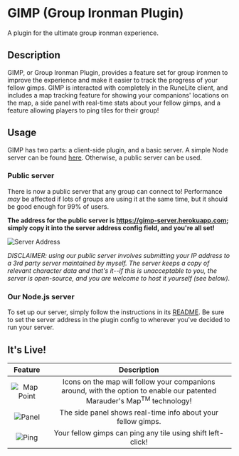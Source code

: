 # GIMP (Group Ironman Plugin)

A plugin for the ultimate group ironman experience.

## Description

GIMP, or Group Ironman Plugin, provides a feature set for group ironmen to improve the experience and make
it easier to track the progress of your fellow gimps. GIMP is interacted with completely in the RuneLite
client, and includes a map tracking feature for showing your companions' locations on the map, a side panel
with real-time stats about your fellow gimps, and a feature allowing players to ping tiles for their group!

## Usage

GIMP has two parts: a client-side plugin, and a basic server. A simple Node server can be found
[here](https://github.com/davidvorona/gimp-server). Otherwise, a public server can be used.

### Public server

There is now a public server that any group can connect to! Performance *may* be affected if lots of groups
are using it at the same time, but it should be good enough for 99% of users.

**The address for the public server is https://gimp-server.herokuapp.com; simply copy it into the server address config
field, and you're all set!**

![Server Address](https://i.imgur.com/AgTk4uY.png)

*DISCLAIMER: using our public server involves submitting your IP address to a 3rd party server maintained by myself.
The server keeps a copy of relevant character data and that's it--if this is unacceptable to you, the server is open-source,
and you are welcome to host it yourself (see below).*

### Our Node.js server

To set up our server, simply follow the instructions in its [README](https://github.com/davidvorona/gimp-server).
Be sure to set the server address in the plugin config to wherever you've decided to run your server.

## It's Live!

| Feature | Description |
| :-------------: | :-------------: |
| ![Map Point](https://i.imgur.com/vaD8z90.png)  | Icons on the map will follow your companions around, with the option to enable our patented Marauder's Map<sup>TM</sup> technology!  |
| ![Panel](https://i.imgur.com/wp1WrOm.png)  | The side panel shows real-time info about your fellow gimps.  |
| ![Ping](https://i.imgur.com/tqvLTUh.png)  | Your fellow gimps can ping any tile using shift left-click! |
